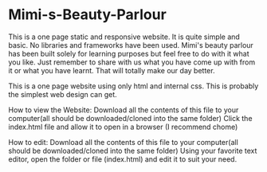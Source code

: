 # Mimi-s-Beauty-Parlour
This is a one page static and responsive website. It is quite simple and basic. No libraries and frameworks have been used.
Mimi's beauty parlour has been built solely for learning purposes but feel free to do with it what you like. Just remember to share with us what you have come up with from it or what you have learnt. That will totally make our day better.

This is a one page website using only html and internal css. This is probably the simplest web design can get.

How to view the Website:
Download all the contents of this file to your computer(all should be downloaded/cloned into the same folder)
Click the index.html file and allow it to open in a browser (I recommend chome)

How to edit:
Download all the contents of this file to your computer(all should be downloaded/cloned into the same folder)
Using your favorite text editor, open the folder or file (index.html) and edit it to suit your need.

